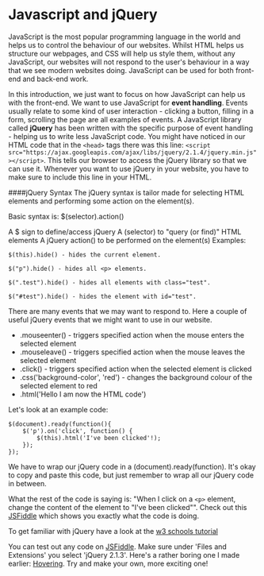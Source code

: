 Javascript and jQuery
=====================

JavaScript is the most popular programming language in the world and helps us to control the behaviour of our websites. Whilst HTML helps us structure our webpages, and CSS will help us style them, without any JavaScript, our websites will not respond to the user's behaviour in a way that we see modern websites doing. JavaScript can be used for both front-end and back-end work. 


In this introduction, we just want to focus on how JavaScript can help us with the front-end. We want to use JavaScript for **event handling**. Events usually relate to some kind of user interaction - clicking a button, filling in a form, scrolling the page are all examples of events. A JavaScript library called **jQuery** has been written with the specific purpose of event handling - helping us to write less JavaScript code. You might have noticed in our HTML code that in the ```<head>``` tags there was this line: ```<script src="https://ajax.googleapis.com/ajax/libs/jquery/2.1.4/jquery.min.js"></script>```. This tells our browser to access the jQuery library so that we can use it. Whenever you want to use jQuery in your website, you have to make sure to include this line in your HTML. 

####jQuery Syntax
The jQuery syntax is tailor made for selecting HTML elements and performing some action on the element(s).

Basic syntax is: $(selector).action()

A $ sign to define/access jQuery
A (selector) to "query (or find)" HTML elements
A jQuery action() to be performed on the element(s)
Examples:
```
$(this).hide() - hides the current element.

$("p").hide() - hides all <p> elements.

$(".test").hide() - hides all elements with class="test".

$("#test").hide() - hides the element with id="test".
```

There are many events that we may want to respond to. Here a couple of useful jQuery events that we might want to use in our website.

* .mouseenter() - triggers specified action when the mouse enters the selected element
* .mouseleave() - triggers specified action when the mouse leaves the selected element
* .click() - triggers specified action when the selected element is clicked
* .css('background-color', 'red') - changes the background colour of the selected element to red 
* .html('Hello I am now the HTML code')

Let's look at an example code:

```
$(document).ready(function(){
  	$('p').on('click', function() {
  		$(this).html('I've been clicked'!);
 	});
});
```

We have to wrap our jQuery code in a (document).ready(function). It's okay to copy and paste this code, but just remember to wrap all our jQuery code in between. 

What the rest of the code is saying is: "When I click on a ```<p>``` element, change the content of the element to "I've been clicked"". Check out this [JSFiddle](https://jsfiddle.net/2uL0ukph/) which shows you exactly what the code is doing.

To get familiar with jQuery have a look at the [w3 schools tutorial](http://www.w3schools.com/jquery/jquery_syntax.asp)


You can test out any code on [JSFiddle](https://jsfiddle.net/). Make sure under 'Files and Extensions' you select 'jQuery 2.1.3'. Here's a rather boring one I made earlier: [Hovering](https://jsfiddle.net/vLebw6fz/). Try and make your own, more exciting one! 


